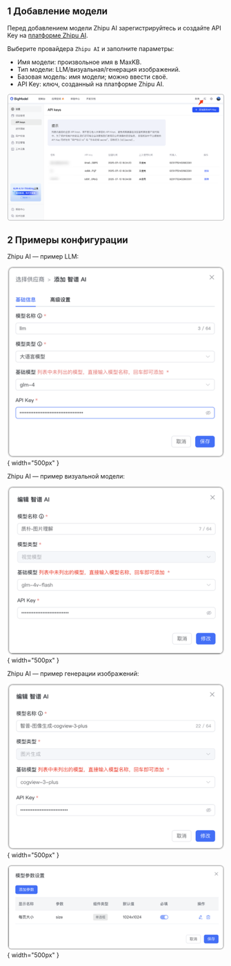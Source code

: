 ## 1 Добавление модели

Перед добавлением модели Zhipu AI зарегистрируйтесь и создайте API Key на [платформе Zhipu AI](https://open.bigmodel.cn/).

Выберите провайдера `Zhipu AI` и заполните параметры:

* Имя модели: произвольное имя в MaxKB.
* Тип модели: LLM/визуальная/генерация изображений.   
* Базовая модель: имя модели; можно ввести своё.    
* API Key: ключ, созданный на платформе Zhipu AI.

![智普APIkey](../../img/model/zhipu_apikey.png)


## 2 Примеры конфигурации

Zhipu AI — пример LLM:

![智普_大语言模型](../../img/model/zhipu_llm.png){ width="500px" }

Zhipu AI — пример визуальной модели:

![智普_视觉模型模型](../../img/model/zhipu_vision.png){ width="500px" }

Zhipu AI — пример генерации изображений:

![智普_图片生成模型](../../img/model/zhipu_vision_gen1.png){ width="500px" }

![智普_图片生成模型](../../img/model/zhipu_vision_gen2.png){ width="500px" }